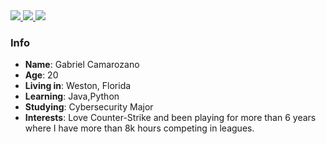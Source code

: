 <div>
    <a target='_blank' href="https://twitch.tv/kashzz">
        <img src="https://img.shields.io/badge/Twitch-9146FF?style=for-the-badge&logo=twitch&logoColor=white">
    </a>
    <a target='_blank' href="https://twitter.com/kashzfps">
        <img src="https://img.shields.io/badge/Twitter-1DA1F2?style=for-the-badge&logo=twitter&logoColor=white">
    </a>
    <a target='_blank' href="https://instagram.com/gabrieel64">
        <img src="https://img.shields.io/badge/Instagram-E4405F?style=for-the-badge&logo=instagram&logoColor=white">
    </a>
</div>

### Info

* **Name**: Gabriel Camarozano
* **Age**: 20
* **Living in**: Weston, Florida
* **Learning**: Java,Python
* **Studying**: Cybersecurity Major
* **Interests**: Love Counter-Strike and been playing for more than 6 years where I have more than 8k hours competing in leagues.
